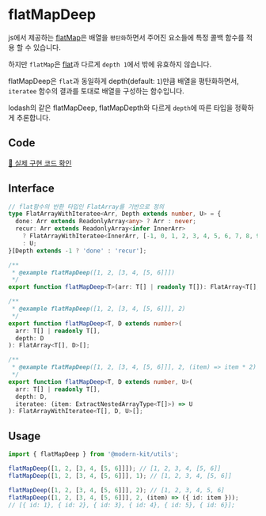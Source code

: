 # flatMapDeep

js에서 제공하는 [flatMap](https://developer.mozilla.org/en-US/docs/Web/JavaScript/Reference/Global_Objects/Array/flatMap)은 배열을 `평탄화`하면서 주어진 요소들에 특정 콜백 함수를 적용 할 수 있습니다.

하지만 `flatMap`은 [flat](https://developer.mozilla.org/en-US/docs/Web/JavaScript/Reference/Global_Objects/Array/flat)과 다르게 `depth 1`에서 밖에 유효하지 않습니다.

flatMapDeep은 `flat`과 동일하게 depth(default: `1`)만큼 배열을 평탄화하면서, `iteratee` 함수의 결과를 토대로 배열을 구성하는 함수입니다.

lodash의 같은 flatMapDeep, flatMapDepth와 다르게 `depth`에 따른 타입을 정확하게 추론합니다.

## Code

[🔗 실제 구현 코드 확인](https://github.com/modern-agile-team/modern-kit/blob/main/packages/utils/src/array/flatMapDeep/index.ts)

## Interface
```ts title="typescript"
// flat함수의 반환 타입인 FlatArray를 기반으로 정의
type FlatArrayWithIteratee<Arr, Depth extends number, U> = {
  done: Arr extends ReadonlyArray<any> ? Arr : never;
  recur: Arr extends ReadonlyArray<infer InnerArr>
    ? FlatArrayWithIteratee<InnerArr, [-1, 0, 1, 2, 3, 4, 5, 6, 7, 8, 9, 10, 11, 12, 13, 14, 15, 16, 17, 18, 19, 20][Depth], U>
    : U;
}[Depth extends -1 ? 'done' : 'recur'];
```
```ts title="typescript"
/**
 * @example flatMapDeep([1, 2, [3, 4, [5, 6]]])
 */
export function flatMapDeep<T>(arr: T[] | readonly T[]): FlatArray<T[], 1>[];

/**
 * @example flatMapDeep([1, 2, [3, 4, [5, 6]]], 2)
 */
export function flatMapDeep<T, D extends number>(
  arr: T[] | readonly T[],
  depth: D
): FlatArray<T[], D>[];

/**
 * @example flatMapDeep([1, 2, [3, 4, [5, 6]]], 2, (item) => item * 2)
 */
export function flatMapDeep<T, D extends number, U>(
  arr: T[] | readonly T[],
  depth: D,
  iteratee: (item: ExtractNestedArrayType<T[]>) => U
): FlatArrayWithIteratee<T[], D, U>[];
```

## Usage

```ts title="typescript"
import { flatMapDeep } from '@modern-kit/utils';

flatMapDeep([1, 2, [3, 4, [5, 6]]]); // [1, 2, 3, 4, [5, 6]]
flatMapDeep([1, 2, [3, 4, [5, 6]]], 1); // [1, 2, 3, 4, [5, 6]]

flatMapDeep([1, 2, [3, 4, [5, 6]]], 2); // [1, 2, 3, 4, 5, 6]
flatMapDeep([1, 2, [3, 4, [5, 6]]], 2, (item) => ({ id: item }));
// [{ id: 1}, { id: 2}, { id: 3}, { id: 4}, { id: 5}, { id: 6}];
```
